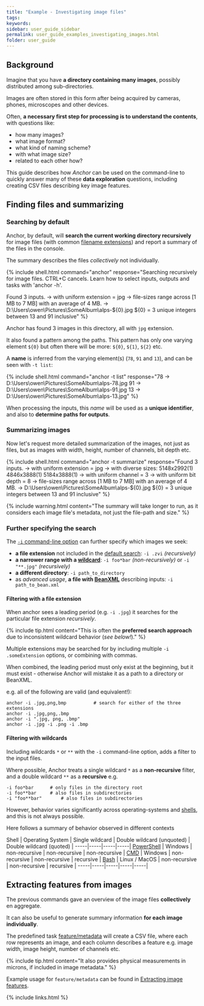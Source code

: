 ```yaml
---
title: "Example - Investigating image files"
tags:
keywords:
sidebar: user_guide_sidebar
permalink: user_guide_examples_investigating_images.html
folder: user_guide
---
```


## Background

Imagine that you have **a directory containing many images**, possibly distributed among sub-directories.

Images are often stored in this form after being acquired by cameras, phones, microscopes and other  devices.

Often, **a necessary first step for processing is to understand the contents**, with questions like:

- how many images?
- what image format?
- what kind of naming scheme?
- with what image size?
- related to each other how?

This guide describes how *Anchor* can be used on the command-line to quickly answer many of these **data exploration** questions, including creating CSV files describing key image features.


## Finding files and summarizing

### Searching by default

Anchor, by default, will **search the current working directory recursively** for image files (with common [filename extensions](https://github.com/anchoranalysis/anchor/blob/master/anchor-core/src/main/java/org/anchoranalysis/core/format/ImageFileFormat.java)) and report a summary of the files in the console.

The summary describes the files <i>collectively</i> not individually.

{% include shell.html
command="anchor"
response="Searching recursively for image files. CTRL+C cancels.
Learn how to select inputs, outputs and tasks with 'anchor -h'.

Found 3 inputs.
-> with uniform extension = jpg
-> file-sizes range across [1 MB to 7 MB] with an average of 4 MB.
-> D:\Users\owen\Pictures\SomeAlbum\alps-${0}.jpg
${0} = 3 unique integers between 13 and 91 inclusive" %}

Anchor has found 3 images in this directory, all with `jpg` extension.

It also found a pattern among the paths. This pattern has only one varying element `${0}` but often there will be more: `${0}`, `${1}`, `${2}` etc.

A **name** is inferred from the varying element(s) (`78`, `91` and `13`), and can be seen with `-t list`:

{% include shell.html
command="anchor -t list"
response="78       -> D:\Users\owen\Pictures\SomeAlbum\alps-78.jpg
91       -> D:\Users\owen\Pictures\SomeAlbum\alps-91.jpg
13       -> D:\Users\owen\Pictures\SomeAlbum\alps-13.jpg" %}

When processing the inputs, this *name* will be used as a **unique identifier**, and also to **determine  paths for outputs**.

### Summarizing images

Now let's request more detailed summarization of the images, not just as files, but as images with width, height, number of channels, bit depth etc.

{% include shell.html
command="anchor -t summarize"
response="Found 3 inputs.
-> with uniform extension = jpg
-> with diverse sizes: 5148x2992(1) 4846x3888(1) 5184x3888(1)
-> with uniform channel = 3
-> with uniform bit depth = 8
-> file-sizes range across [1 MB to 7 MB] with an average of 4 MB.
-> D:\Users\owen\Pictures\SomeAlbum\alps-${0}.jpg
${0} = 3 unique integers between 13 and 91 inclusive" %}

{% include warning.html content="The summary will take longer to run, as it considers each image file's metadata, not just the file-path and size." %}


### Further specifying the search

The [`-i` command-line option](/user_guide.html#inputs) can further specify which images we seek:

- **a file extension** not included in the [default search](https://github.com/anchoranalysis/anchor/blob/master/anchor-core/src/main/java/org/anchoranalysis/core/format/ImageFileFormat.java): `-i .zvi` *(recursively)*
- **a narrower range with a [wildcard](/user_guide_examples_investigating_images.html#filtering-with-wildcards)**: `-i foo*bar` *(non-recursively)* or `-i "**.jpg"` *(recursively)*
- **a different directory**: `-i path_to_directory`
- as *advanced usage*, **a file with [BeanXML](/user_guide_bean_xml.html)** describing inputs: `-i path_to_bean.xml`

#### Filtering with a file extension

When anchor sees a leading period (e.g. `-i .jpg`) it searches for the particular file extension *recursively*.

{% include tip.html content="This is often the <b>preferred search approach</b> due to inconsistent wildcard behavior (*see below!*)." %}


Multiple extensions may be searched for by including multiple `-i .someExtension` options, or combining with commas.

When combined, the leading period must only exist at the beginning, but it must exist - otherwise Anchor will mistake it as a path to a directory or BeanXML.

e.g. all of the following are valid (and equivalent!):

```none
anchor -i .jpg,png,bmp			# search for either of the three extensions
anchor -i .jpg,png,.bmp
anchor -i ".jpg, png, .bmp"
anchor -i .jpg -i .png -i .bmp
```

#### Filtering with wildcards

Including wildcards `*` or `**` with the `-i` command-line option, adds a filter to the input files.

Where possible, Anchor treats a single wildcard `*` as a **non-recursive** filter, and a double wildcard `**`
as a **recursive** e.g.

```none
-i foo*bar		# only files in the directory root
-i foo**bar		# also files in subdirectories
-i "foo**bar"		# also files in subdirectories
```

However, behavior varies significantly across operating-systems and [shells](https://en.wikipedia.org/wiki/Shell_(computing)), and this is not always possible.

Here follows a summary of behavior observed in different contexts

Shell | Operating System | Single wildcard | Double wildcard (unquoted) | Double wildcard (quoted) |
-----|-----|-----|-----|
[PowerShell](https://docs.microsoft.com/en-us/powershell/module/microsoft.powershell.core/about/about_wildcards?view=powershell-7.1) | Windows | non-recursive | non-recursive | non-recursive |
[CMD](https://www.makeuseof.com/tag/a-beginners-guide-to-the-windows-command-line/) | Windows | non-recursive | non-recursive | recursive |
[Bash](https://en.wikipedia.org/wiki/Bash_(Unix_shell)) | Linux / MacOS | non-recursive | non-recursive | recursive |
-----|-----|-----|-----|-----|


## Extracting features from images

The previous commands gave an overview of the image files **collectively** en aggregate.

It can also be useful to generate summary information **for each image individually**.

The predefined task [feature/metadata](https://github.com/anchoranalysis/anchor-assembly/blob/master/anchor/src/main/resources/config/tasks/feature/metadata.xml) will create a CSV file, where each row represents an image, and each column describes a feature e.g. image width, image height, number of channels etc.

{% include tip.html content="It also provides physical measurements in microns, if included in image metadata." %}

Example usage for `feature/metadata` can be found in [Extracting image features](http://localhost:4000/user_guide_examples_extracting_image_features.html#example-extracting-metadata-features).

{% include links.html %}